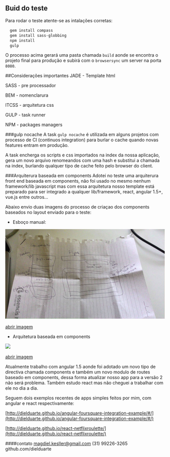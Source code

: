## Buid do teste
Para rodar o teste atente-se as intalações corretas:


```
  gem install compass
  gem install sass-globbing
  npm install
  gulp
```

O processo acima gerará uma pasta chamada `build` aonde se encontra o projeto final para produção e subirá com o `browsersync` um server na porta `8080`.


##Considerações importantes
JADE - Template html

SASS  - pre processador

BEM   - nomenclarura

ITCSS - arquitetura css

GULP - task runner

NPM - packages managers

###gulp nocache
A task `gulp nocache` é utilizada em alguns projetos com processo de CI (continuos integration) para burlar o cache quando novas features entram em produção.

A task encherga os scripts e css importados na index da nossa aplicação, gera um novo arquivo renomeandos com uma hash e substitui a chamada na index, burlando qualquer tipo de cache feito pelo browser do client.

###Arquiterura baseada em components
Adotei no teste uma arquiterura front end baseada em components, não foi usado no mesmo nenhum framework/lib javascript mas com essa arquitetura nosso template está preparado para ser integrado a qualquer lib/framework, react, angular 1.5+, vue.js entre outros...

Abaixo envio duas imagens do processo de criaçao dos components baseados no layout enviado para o teste:

* Esboço manual:

![](README_IMAGES/manual.jpg)

[abrir imagem](https://raw.githubusercontent.com/dielduarte/hotmart-test/develop/README_IMAGES/manual.jpg?token=AFaqNxN6Z5DFv0AnaZtEdLKqj4yT_QI1ks5XETZQwA%3D%3D)

* Arquitetura baseada em components

![](README_IMAGES/components.png)

[abrir imagem](https://raw.githubusercontent.com/dielduarte/hotmart-test/develop/README_IMAGES/components.png?token=AFaqN-fdDn3lSjQu1Ud9Em1iFF-ofh1Gks5XETYgwA%3D%3D)

Atualmente trabalho com angular 1.5 aonde foi adotado um novo tipo de directiva chamada components e também um novo modulo de routes baseado em components, dessa forma atualizar nosso app para a versão 2 não será problema. Também estudo react mas não cheguei a trabalhar com ele no dia a dia.

Seguem dois exemplos recentes de apps simples feitos por mim, com angular e react respectivamente:

[http://dielduarte.github.io/angular-foursquare-integration-example/#/](http://dielduarte.github.io/angular-foursquare-integration-example/#/)

[http://dielduarte.github.io/react-netflixroulette/](http://dielduarte.github.io/react-netflixroulette/)




####contato
magdiel.kesller@gmail.com
(31) 99226-3265
github.com/dielduarte
